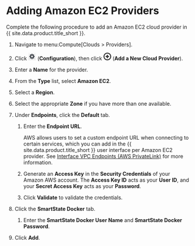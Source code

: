 # Adding Amazon EC2 Providers

Complete the following procedure to add an Amazon EC2 cloud provider in
{{ site.data.product.title_short }}.

1.  Navigate to menu:Compute\[Clouds \> Providers\].

2.  Click ![1847](/images/1847.png) (**Configuration**), then click
    ![1862](/images/1862.png) (**Add a New Cloud Provider**).

3.  Enter a **Name** for the provider.

4.  From the **Type** list, select **Amazon EC2**.

5.  Select a **Region**.

6.  Select the appropriate **Zone** if you have more than one available.

7.  Under **Endpoints**, click the **Default** tab.

    1.  Enter the **Endpoint URL**.

        <div class="note">

        AWS allows users to set a custom endpoint URL when connecting to
        certain services, which you can add in the
        {{ site.data.product.title_short }} user interface per Amazon EC2 provider.
        See [Interface VPC Endpoints (AWS
        PrivateLink)](https://docs.aws.amazon.com/AmazonVPC/latest/UserGuide/vpce-interface.html)
        for more information.

        </div>

    2.  Generate an **Access Key** in the **Security Credentials** of
        your Amazon AWS account. The **Access Key ID** acts as your
        **User ID**, and your **Secret Access Key** acts as your
        **Password**.

    3.  Click **Validate** to validate the credentials.

8.  Click the **SmartState Docker** tab.

    1.  Enter the **SmartState Docker User Name** and **SmartState
        Docker Password**.

9.  Click **Add**.
